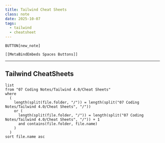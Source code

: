 ```yaml
---
title: Tailwind Cheat Sheets
class: note
date: 2025-10-07
tags:
  - tailwind
  - cheatsheet
---
```


`BUTTON[new_note]` 

```meta-bind-embed
[[MetaBindEmbeds Spaces Buttons]]
```

---

## Tailwind CheatSheets

```dataview
list
from "07 Coding Notes/Tailwind 4.0/Cheat Sheets"
where
  (
    length(split(file.folder, "/")) = length(split("07 Coding Notes/Tailwind 4.0/Cheat Sheets", "/"))
    or (
      length(split(file.folder, "/")) = length(split("07 Coding Notes/Tailwind 4.0/Cheat Sheets", "/")) + 1
      and contains(file.folder, file.name)
    )
  )
sort file.name asc
```